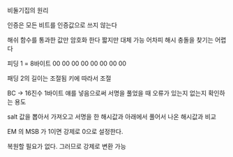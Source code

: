 비둘기집의 원리

인증은 모든 비트를 인증값으로 쓰지 않는다

해쉬 함수를 통과한 값만 암호화 한다
짧지만 대체 가능
어차피 해시 충돌을 찾기는 어렵다

피딩 1 = 8바이트 00 00 00 00 00 00 00 00

패딩 2의 길이는 조절됨
키에 따라서 조절

BC -> 16진수 1바이트
얘를 넣음으로써 서명을 풀었을 때 오류가 있는지 없는지 확인하는 용도

salt 값을 뽑아서 가져오고 서명을 한 해시값과 아래에서 풀어서 나온 해시값과 비교

EM 의 MSB 가 1이면 강제로 0으로 설정한다.

복원할 필요가 없다. 그러므로 강제로 변환 가능

